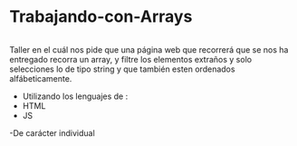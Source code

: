 # Trabajando-con-Arrays
<img>
<p> Taller en el cuál nos pide que una página web que recorrerá que se nos ha entregado recorra un array, y filtre los elementos extraños y solo selecciones lo de tipo string y que también esten ordenados alfábeticamente.</p>
<ul>
 <li>Utilizando los lenguajes de :</li>
   <li>HTML</li>
   <li>JS</li>
</ul>
<p></p>
<p></p>
<p>-De carácter individual</p>

